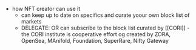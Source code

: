   * how NFT creator can use it
    * can keep up to date on specifics and curate yoour own block list of markets
    * DELEGATE: OR can subscribe to the block list curated by [[CORI]] - the CORI institute is cooperative effort og created by ZORA, OpenSea, MAnifold, Foundation, SuperRare, Nifty Gateway